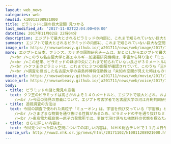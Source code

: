 ```yaml
---
layout: web_news
categories: web
newsid: k10011208921000
title: ピラミッドに謎の巨大空間 見つかる
last_modified_at: '2017-11-02T22:04:00+09:00'
datetime: 2017年11月02日 22時04分
description: エジプトで最大とされるピラミッドの内部に、これまで知られていない巨大な空間があることが、日本などの研究チームによる最新の調査で確認されました。まだ、見つかっていない王のミイラや副葬品が納められている可能性もあり、ピラミッドをめぐる謎の解明につながると注目されています。
summary: エジプトで最大とされるピラミッドの内部に、これまで知られていない巨大な空間があることが、日本などの研究チームによる最新の調査で確認されました。まだ、見つかっていない王のミイラや副葬品が納められている可能性もあり、ピラミッドをめぐる謎の解明につながると注目されています。
image_url: https://newswebeasy.github.io/ja201711/news/web/image/2017/11/02/K10011208921_1711022136_1711022138_01_03.jpg
more: エジプトと日本、フランス、カナダの国際研究チームは、おととしからエジプトで最大とされるクフ王のピラミッドの構造を最新の技術で解き明かす大がかりな調査を進めています。<br
  /><br />このうち名古屋大学と高エネルギー加速器研究機構は、宇宙から降り注ぐ「ミューオン」と呼ばれる素粒子を使い、内部をレントゲン写真のように透視する調査を行ってきました。<br
  /><br />この結果、ピラミッドのほぼ中央にこれまで知られていない長さが３０メートル以上もある巨大な空間があることを確認し、２日づけのイギリスの科学雑誌ネイチャーの電子版で発表しました。<br
  /><br />クフ王のピラミッドは、これまでに３つの部屋が確認されていて、このうち「王の間」と呼ばれる部屋からひつぎが見つかっていますが、ミイラや副葬品はどこからも見つかっていません。今回見つかった空間が何のために作られたかは分かっていませんが、まだ見つかっていない王のミイラや副葬品が納められている可能性もあるということです。<br
  /><br />調査を担当した名古屋大学の森島邦博特任助教は「未知の空間が見えた時はものすごいものが見つかったと興奮しました。中に何があるのかは開けてみないとわからないので、今後の調査に期待したい」と話しています。
movie_url: https://newswebeasy.github.io/ja201711/news/web/movie/2017/11/02/k10011208921_201711022136_201711022138.mp4
voice_url: https://newswebeasy.github.io/ja201711/news/web/voice/2017/11/02/k10011208921_201711022136_201711022138.mp3
body:
- title: ピラミッドの謎と発見の意義
  text: クフ王のピラミッドは高さがおよそ１４０メートルと、エジプトで最大とされ、およそ４５００年前、当時エジプトを支配していたクフ王の墓として建設されたと考えられています。しかし、これまでにひつぎは見つかっていますがミイラや副葬品は発見されていません。盗掘された可能性が指摘されていますが、古代エジプトの文献には隠された部屋の存在を示唆する記述もあり、謎に包まれています。<br
    /><br />今回の発見の意義について、エジプト考古学者で名古屋大学の河江肖剰共同研究員は「歴史に残る大きな発見であることは間違いなく、いまだ見つかっていないクフ王のミイラや副葬品が見つかる可能性もある。空間の形や内部を調べることで、ピラミッドがなぜ、どのように作られたのかを解き明かす手がかりになる」と話しています。
- title: 透視調査の方法は
  text: 今回の調査で使われた素粒子「ミューオン」は、宇宙を飛び交っている「宇宙線」と呼ばれる粒子が大気と衝突してでき、地上に大量に降り注いでいます。<br
    /><br />さまざまな物質を通り抜ける性質があるため、ピラミッドの中を通り抜けたミューオンを観測することで、レントゲン写真のように内部を透視することができます。<br
    /><br />東京電力福島第一原子力発電所では、事故で溶け落ちた核燃料の状態を探るため、人が近づくことができない原子炉の内部を透視する調査に使われています。
- title: さらに詳しい内容は…
  text: 今回見つかった巨大空間についての詳しい内容は、ＮＨＫ総合テレビで１１月４日午後９時から放送のＮＨＫスペシャル シリーズ古代遺跡透視「大ピラミッド 発見！謎の巨大空間」でお伝えします。
source_url: http://www3.nhk.or.jp/news/html/20171102/k10011208921000.html
...
```

